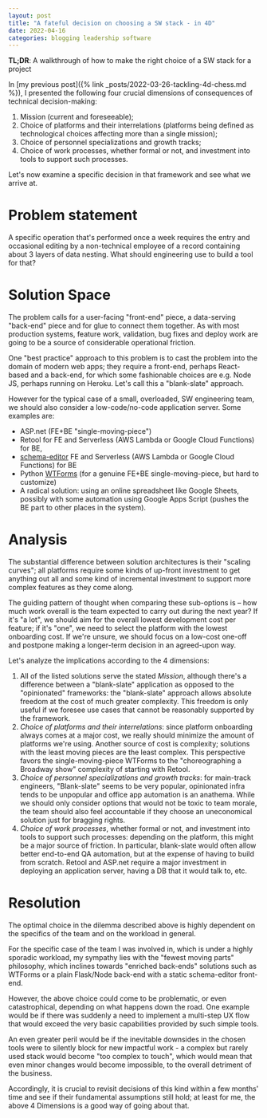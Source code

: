 ```yaml
---
layout: post
title: "A fateful decision on choosing a SW stack - in 4D"
date: 2022-04-16
categories: blogging leadership software
---
```

**TL;DR**: A walkthrough of how to make the right choice of a SW stack for a project

In [my previous post]({% link _posts/2022-03-26-tackling-4d-chess.md %}), I presented the following four crucial dimensions of consequences of technical decision-making:

1. Mission (current and foreseeable);
2. Choice of platforms and their interrelations (platforms being defined as technological choices affecting more than a single mission);
3. Choice of personnel specializations and growth tracks;
4. Choice of work processes, whether formal or not, and investment into tools to support such processes.

Let's now examine a specific decision in that framework and see what we arrive at.

# Problem statement
A specific operation that's performed once a week requires the entry and occasional editing by a non-technical employee of a record containing about 3 layers of data nesting. What should engineering use to build a tool for that?

# Solution Space
The problem calls for a user-facing "front-end" piece, a data-serving "back-end" piece and for glue to connect them together. As with most production systems, feature work, validation, bug fixes and deploy work are going to be a source of considerable operational friction.

One "best practice" approach to this problem is to cast the problem into the domain of modern web apps; they require a front-end, perhaps React-based and a back-end, for which some fashionable choices are e.g. Node JS, perhaps running on Heroku. Let's call this a "blank-slate" approach.

However for the typical case of a small, overloaded, SW engineering team, we should also consider a low-code/no-code application server. Some examples are:
- ASP.net (FE+BE "single-moving-piece")
- Retool for FE and Serverless (AWS Lambda or Google Cloud Functions) for BE,
- [schema-editor](https://json-editor.github.io/json-editor/form-submission.html) FE and Serverless (AWS Lambda or Google Cloud Functions) for BE
- Python [WTForms](https://wtforms.readthedocs.io/en/3.0.x/) (for a genuine FE+BE single-moving-piece, but hard to customize)
- A radical solution: using an online spreadsheet like Google Sheets, possibly with some automation using Google Apps Script (pushes the BE part to other places in the system).

# Analysis
The substantial difference between solution architectures is their "scaling curves"; all platforms require some kinds of up-front investment to get anything out all and some kind of incremental investment to support more complex features as they come along.

The guiding pattern of thought when comparing these sub-options is – how much work overall is the team expected to carry out during the next year? If it's "a lot", we should aim for the overall lowest development cost per feature; if it's "one", we need to select the platform with the lowest onboarding cost. If we're unsure, we should focus on a low-cost one-off and postpone making a longer-term decision in an agreed-upon way.

Let's analyze the implications according to the 4 dimensions:
1. All of the listed solutions serve the stated *Mission*, although there's a difference between a "blank-slate" application as opposed to the "opinionated" frameworks: the "blank-slate" approach allows absolute freedom at the cost of much greater complexity. This freedom is only useful if we foresee use cases that cannot be reasonably supported by the framework.
2. *Choice of platforms and their interrelations*: since platform onboarding always comes at a major cost, we really should minimize the amount of platforms we're using. Another source of cost is complexity; solutions with the least moving pieces are the least complex. This perspective favors the single-moving-piece WTForms to the "choreographing a Broadway show" complexity of starting with Retool.
3. *Choice of personnel specializations and growth tracks*: for main-track engineers, "Blank-slate" seems to be very popular, opinionated infra tends to be unpopular and office app automation is an anathema. While we should only consider options that would not be toxic to team morale, the team should also feel accountable if they choose an uneconomical solution just for bragging rights.
4. *Choice of work processes*, whether formal or not, and investment into tools to support such processes: depending on the platform, this might be a major source of friction. In particular, blank-slate would often allow better end-to-end QA automation, but at the expense of having to build from scratch. Retool and ASP.net require a major investment in deploying an application server, having a DB that it would talk to, etc.

# Resolution
The optimal choice in the dilemma described above is highly dependent on the specifics of the team and on the workload in general.

For the specific case of the team I was involved in, which is under a highly sporadic workload, my sympathy lies with the "fewest moving parts" philosophy, which inclines towards "enriched back-ends" solutions such as WTForms or a plain Flask/Node back-end with a static schema-editor front-end.

However, the above choice could come to be problematic, or even catastrophical, depending on what happens down the road. One example would be if there was suddenly a need to implement a multi-step UX flow that would exceed the very basic capabilities provided by such simple tools. 

An even greater peril would be if the inevitable downsides in the chosen tools were to silently block for new impactful work - a complex but rarely used stack would become "too complex to touch", which would mean that even minor changes would become impossible, to the overall detriment of the business.

Accordingly, it is crucial to revisit decisions of this kind within a few months' time and see if their fundamental assumptions still hold; at least for me, the above 4 Dimensions is a good way of going about that.
